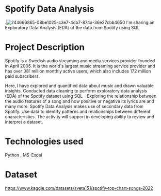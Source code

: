 # Spotify Data Analysis
.![244696865-08be1025-c3e7-4cb7-874a-36e27cbb4650](https://github.com/AnalystVishesh/Spotify-Analysis/assets/144563711/723a38c9-0afe-4f15-97f6-b3ad77e67029)
I'm sharing an Exploratory Data Analysis (EDA)  of the data from Spotify using SQL

# Project Description

Spotify is a Swedish audio streaming and media services provider founded in April 2006. It is the world's largest music streaming service provider and has over 381 million monthly active users, which also includes 172 million paid subscribers.

Here, l have explored and quantified data about music and drawn valuable insights. Conducted data cleaning to perform exploratory data analysis (EDA) of the Spotify dataset using SQL - Exploring the relationship between the audio features of a song and how positive or negative its lyrics are and many more. Spotify Data Analysis makes use of secondary data from Spotify. Use data to identify patterns and relationships between different characteristics. The activity will support in developing ability to review and interpret a dataset.

# Technologies used
Python , MS-Excel

# Dataset
https://www.kaggle.com/datasets/sveta151/spotify-top-chart-songs-2022
